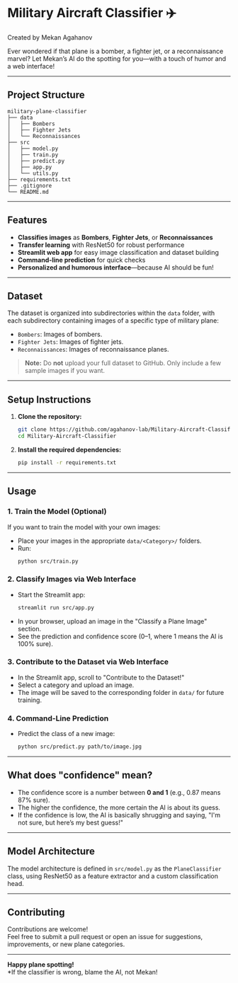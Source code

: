 # Military Aircraft Classifier ✈️  
Created by Mekan Agahanov

Ever wondered if that plane is a bomber, a fighter jet, or a reconnaissance marvel? Let Mekan’s AI do the spotting for you—with a touch of humor and a web interface!

---

## Project Structure

```
military-plane-classifier
├── data
│   ├── Bombers
│   ├── Fighter Jets
│   └── Reconnaissances
├── src
│   ├── model.py
│   ├── train.py
│   ├── predict.py
│   ├── app.py
│   └── utils.py
├── requirements.txt
├── .gitignore
└── README.md
```

---

## Features

- **Classifies images** as **Bombers**, **Fighter Jets**, or **Reconnaissances**
- **Transfer learning** with ResNet50 for robust performance
- **Streamlit web app** for easy image classification and dataset building
- **Command-line prediction** for quick checks
- **Personalized and humorous interface**—because AI should be fun!

---

## Dataset

The dataset is organized into subdirectories within the `data` folder, with each subdirectory containing images of a specific type of military plane:

- `Bombers`: Images of bombers.
- `Fighter Jets`: Images of fighter jets.
- `Reconnaissances`: Images of reconnaissance planes.

> **Note:** Do **not** upload your full dataset to GitHub. Only include a few sample images if you want.

---

## Setup Instructions

1. **Clone the repository:**
   ```bash
   git clone https://github.com/agahanov-lab/Military-Aircraft-Classifier.git
   cd Military-Aircraft-Classifier
   ```

2. **Install the required dependencies:**
   ```bash
   pip install -r requirements.txt
   ```

---

## Usage

### 1. **Train the Model (Optional)**
If you want to train the model with your own images:
- Place your images in the appropriate `data/<Category>/` folders.
- Run:
  ```bash
  python src/train.py
  ```

### 2. **Classify Images via Web Interface**
- Start the Streamlit app:
  ```bash
  streamlit run src/app.py
  ```
- In your browser, upload an image in the "Classify a Plane Image" section.
- See the prediction and confidence score (0–1, where 1 means the AI is 100% sure).

### 3. **Contribute to the Dataset via Web Interface**
- In the Streamlit app, scroll to "Contribute to the Dataset!"
- Select a category and upload an image.
- The image will be saved to the corresponding folder in `data/` for future training.

### 4. **Command-Line Prediction**
- Predict the class of a new image:
  ```bash
  python src/predict.py path/to/image.jpg
  ```

---

## What does "confidence" mean?

- The confidence score is a number between **0 and 1** (e.g., 0.87 means 87% sure).
- The higher the confidence, the more certain the AI is about its guess.
- If the confidence is low, the AI is basically shrugging and saying, "I'm not sure, but here’s my best guess!"

---

## Model Architecture

The model architecture is defined in `src/model.py` as the `PlaneClassifier` class, using ResNet50 as a feature extractor and a custom classification head.

---

## Contributing

Contributions are welcome!  
Feel free to submit a pull request or open an issue for suggestions, improvements, or new plane categories.

---

**Happy plane spotting!**  
*If the classifier is wrong, blame the AI, not Mekan!